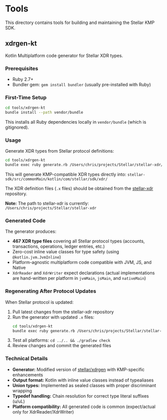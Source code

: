 # Tools

This directory contains tools for building and maintaining the Stellar KMP SDK.

## xdrgen-kt

Kotlin Multiplatform code generator for Stellar XDR types.

### Prerequisites

- Ruby 2.7+
- Bundler gem: `gem install bundler` (usually pre-installed with Ruby)

### First-Time Setup

```bash
cd tools/xdrgen-kt
bundle install --path vendor/bundle
```

This installs all Ruby dependencies locally in `vendor/bundle` (which is gitignored).

### Usage

Generate XDR types from Stellar protocol definitions:

```bash
cd tools/xdrgen-kt
bundle exec ruby generate.rb /Users/chris/projects/Stellar/stellar-xdr/Stellar-*.x
```

This will generate KMP-compatible XDR types directly into:
`stellar-sdk/src/commonMain/kotlin/com/stellar/sdk/xdr/`

The XDR definition files (`.x` files) should be obtained from the [stellar-xdr](https://github.com/stellar/stellar-xdr) repository.

**Note:** The path to stellar-xdr is currently: `/Users/chris/projects/Stellar/stellar-xdr`

### Generated Code

The generator produces:
- **467 XDR type files** covering all Stellar protocol types (accounts, transactions, operations, ledger entries, etc.)
- Zero-cost inline value classes for type safety (using `@kotlin.jvm.JvmInline`)
- Platform-agnostic multiplatform code compatible with JVM, JS, and Native
- `XdrReader` and `XdrWriter` expect declarations (actual implementations are hand-written per platform in `jvmMain`, `jsMain`, and `nativeMain`)

### Regenerating After Protocol Updates

When Stellar protocol is updated:

1. Pull latest changes from the stellar-xdr repository
2. Run the generator with updated `.x` files:
   ```bash
   cd tools/xdrgen-kt
   bundle exec ruby generate.rb /Users/chris/projects/Stellar/stellar-xdr/Stellar-*.x
   ```
3. Test all platforms: `cd ../.. && ./gradlew check`
4. Review changes and commit the generated files

### Technical Details

- **Generator:** Modified version of [stellar/xdrgen](https://github.com/stellar/xdrgen) with KMP-specific enhancements
- **Output format:** Kotlin with inline value classes instead of typealiases
- **Union types:** Implemented as sealed classes with proper discriminant wrapping
- **Typedef handling:** Chain resolution for correct type literal suffixes (u/uL)
- **Platform compatibility:** All generated code is common (expect/actual only for XdrReader/XdrWriter)
